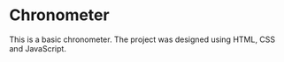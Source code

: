 # Chronometer
This is a basic chronometer. The project was designed using HTML, CSS and JavaScript.
